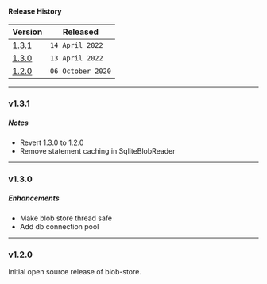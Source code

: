 #### Release History

| Version | Released |
| --- | --- |
|[1.3.1](#v131)| `14 April 2022` |
|[1.3.0](#v130)| `13 April 2022` |
| [1.2.0](#v120) | `06 October 2020` |

---

### v1.3.1

##### Notes

* Revert 1.3.0 to 1.2.0
* Remove statement caching in SqliteBlobReader

---

### v1.3.0

##### Enhancements

* Make blob store thread safe
* Add db connection pool

---

### v1.2.0

Initial open source release of blob-store.
